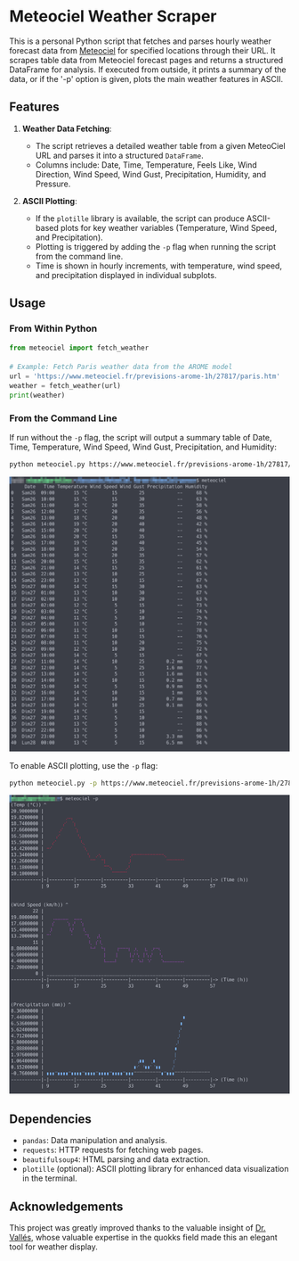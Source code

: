 # Meteociel Weather Scraper

This is a personal Python script that fetches and parses hourly weather forecast data from [Meteociel](https://www.meteociel.fr/) for specified locations through their URL. It scrapes table data from Meteociel forecast pages and returns a structured DataFrame for analysis. If executed from outside, it prints a summary of the data, or if the '-p' option is given, plots the main weather features in ASCII.


## Features

1. **Weather Data Fetching**:
   - The script retrieves a detailed weather table from a given MeteoCiel URL and parses it into a structured `DataFrame`.
   - Columns include: Date, Time, Temperature, Feels Like, Wind Direction, Wind Speed, Wind Gust, Precipitation, Humidity, and Pressure.

2. **ASCII Plotting**:
   - If the `plotille` library is available, the script can produce ASCII-based plots for key weather variables (Temperature, Wind Speed, and Precipitation).
   - Plotting is triggered by adding the `-p` flag when running the script from the command line.
   - Time is shown in hourly increments, with temperature, wind speed, and precipitation displayed in individual subplots.


## Usage

### From Within Python

```python
from meteociel import fetch_weather

# Example: Fetch Paris weather data from the AROME model
url = 'https://www.meteociel.fr/previsions-arome-1h/27817/paris.htm'
weather = fetch_weather(url)
print(weather)
```

### From the Command Line

If run without the `-p` flag, the script will output a summary table of Date, Time, Temperature, Wind Speed, Wind Gust, Precipitation, and Humidity:

```bash
python meteociel.py https://www.meteociel.fr/previsions-arome-1h/27817/paris.htm
```
![](./example1.png)

To enable ASCII plotting, use the `-p` flag:

```bash
python meteociel.py -p https://www.meteociel.fr/previsions-arome-1h/27817/paris.htm
```
![](./example2.png)



## Dependencies

- `pandas`: Data manipulation and analysis.
- `requests`: HTTP requests for fetching web pages.
- `beautifulsoup4`: HTML parsing and data extraction.
- `plotille` (optional): ASCII plotting library for enhanced data visualization in the terminal.


## Acknowledgements

This project was greatly improved thanks to the valuable insight of [Dr. Vallés](https://github.com/dvallesp), whose valuable expertise in the quokks field made this an elegant tool for weather display.

